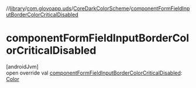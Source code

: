 //[library](../../../index.md)/[com.glovoapp.uds](../index.md)/[CoreDarkColorScheme](index.md)/[componentFormFieldInputBorderColorCriticalDisabled](component-form-field-input-border-color-critical-disabled.md)

# componentFormFieldInputBorderColorCriticalDisabled

[androidJvm]\
open override val [componentFormFieldInputBorderColorCriticalDisabled](component-form-field-input-border-color-critical-disabled.md): [Color](https://developer.android.com/reference/kotlin/androidx/compose/ui/graphics/Color.html)
